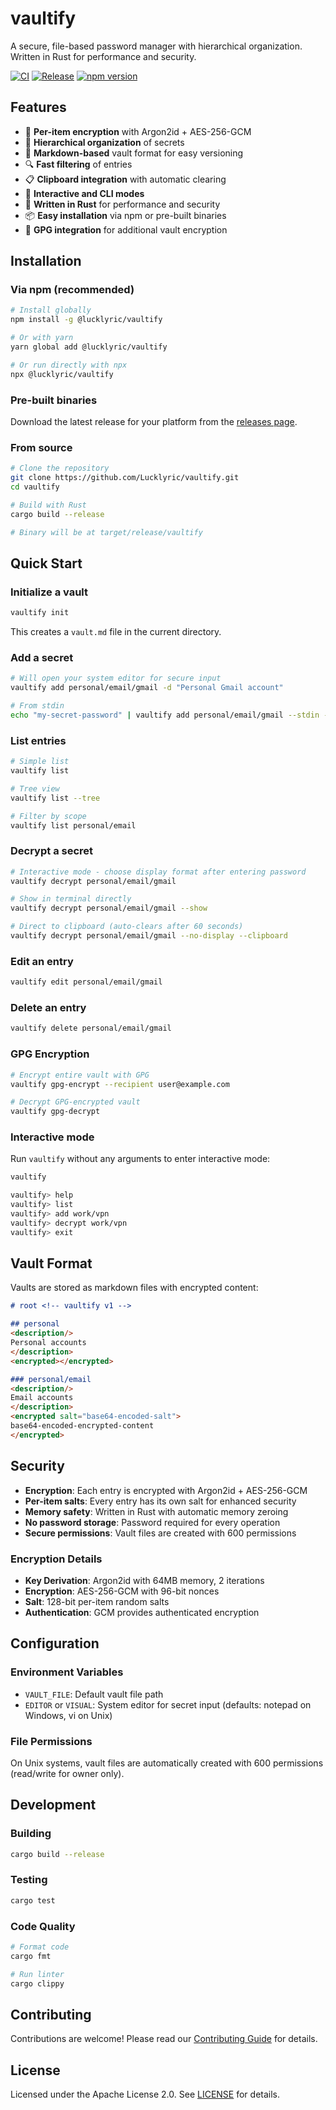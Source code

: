 # vaultify

A secure, file-based password manager with hierarchical organization. Written in Rust for performance and security.

[![CI](https://github.com/Lucklyric/vaultify/actions/workflows/ci.yml/badge.svg)](https://github.com/Lucklyric/vaultify/actions/workflows/ci.yml)
[![Release](https://github.com/Lucklyric/vaultify/actions/workflows/release.yml/badge.svg)](https://github.com/Lucklyric/vaultify/actions/workflows/release.yml)
[![npm version](https://badge.fury.io/js/@lucklyric%2Fvaultify.svg)](https://www.npmjs.com/package/@lucklyric/vaultify)

## Features

- 🔐 **Per-item encryption** with Argon2id + AES-256-GCM
- 📁 **Hierarchical organization** of secrets
- 📝 **Markdown-based** vault format for easy versioning
- 🔍 **Fast filtering** of entries
- 📋 **Clipboard integration** with automatic clearing
- 🚀 **Interactive and CLI modes**
- 🦀 **Written in Rust** for performance and security
- 📦 **Easy installation** via npm or pre-built binaries
- 🔑 **GPG integration** for additional vault encryption

## Installation

### Via npm (recommended)

```bash
# Install globally
npm install -g @lucklyric/vaultify

# Or with yarn
yarn global add @lucklyric/vaultify

# Or run directly with npx
npx @lucklyric/vaultify
```

### Pre-built binaries

Download the latest release for your platform from the [releases page](https://github.com/Lucklyric/vaultify/releases).

### From source

```bash
# Clone the repository
git clone https://github.com/Lucklyric/vaultify.git
cd vaultify

# Build with Rust
cargo build --release

# Binary will be at target/release/vaultify
```

## Quick Start

### Initialize a vault

```bash
vaultify init
```

This creates a `vault.md` file in the current directory.

### Add a secret

```bash
# Will open your system editor for secure input
vaultify add personal/email/gmail -d "Personal Gmail account"

# From stdin
echo "my-secret-password" | vaultify add personal/email/gmail --stdin -d "Personal Gmail"
```

### List entries

```bash
# Simple list
vaultify list

# Tree view
vaultify list --tree

# Filter by scope
vaultify list personal/email
```

### Decrypt a secret

```bash
# Interactive mode - choose display format after entering password
vaultify decrypt personal/email/gmail

# Show in terminal directly
vaultify decrypt personal/email/gmail --show

# Direct to clipboard (auto-clears after 60 seconds)
vaultify decrypt personal/email/gmail --no-display --clipboard
```

### Edit an entry

```bash
vaultify edit personal/email/gmail
```

### Delete an entry

```bash
vaultify delete personal/email/gmail
```

### GPG Encryption

```bash
# Encrypt entire vault with GPG
vaultify gpg-encrypt --recipient user@example.com

# Decrypt GPG-encrypted vault
vaultify gpg-decrypt
```

### Interactive mode

Run `vaultify` without any arguments to enter interactive mode:

```bash
vaultify

vaultify> help
vaultify> list
vaultify> add work/vpn
vaultify> decrypt work/vpn
vaultify> exit
```

## Vault Format

Vaults are stored as markdown files with encrypted content:

```markdown
# root <!-- vaultify v1 -->

## personal
<description/>
Personal accounts
</description>
<encrypted></encrypted>

### personal/email
<description/>
Email accounts
</description>
<encrypted salt="base64-encoded-salt">
base64-encoded-encrypted-content
</encrypted>
```

## Security

- **Encryption**: Each entry is encrypted with Argon2id + AES-256-GCM
- **Per-item salts**: Every entry has its own salt for enhanced security
- **Memory safety**: Written in Rust with automatic memory zeroing
- **No password storage**: Password required for every operation
- **Secure permissions**: Vault files are created with 600 permissions

### Encryption Details

- **Key Derivation**: Argon2id with 64MB memory, 2 iterations
- **Encryption**: AES-256-GCM with 96-bit nonces
- **Salt**: 128-bit per-item random salts
- **Authentication**: GCM provides authenticated encryption

## Configuration

### Environment Variables

- `VAULT_FILE`: Default vault file path
- `EDITOR` or `VISUAL`: System editor for secret input (defaults: notepad on Windows, vi on Unix)

### File Permissions

On Unix systems, vault files are automatically created with 600 permissions (read/write for owner only).

## Development

### Building

```bash
cargo build --release
```

### Testing

```bash
cargo test
```

### Code Quality

```bash
# Format code
cargo fmt

# Run linter
cargo clippy
```

## Contributing

Contributions are welcome! Please read our [Contributing Guide](CONTRIBUTING.md) for details.

## License

Licensed under the Apache License 2.0. See [LICENSE](LICENSE) for details.